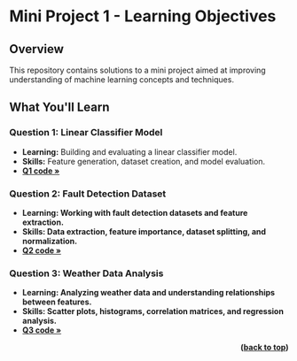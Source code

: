 # Mini Project 1 - Learning Objectives

## Overview

This repository contains solutions to a mini project aimed at improving understanding of machine learning concepts and techniques.

## What You'll Learn

### Question 1: Linear Classifier Model
- **Learning:** Building and evaluating a linear classifier model.
- **Skills:** Feature generation, dataset creation, and model evaluation.
- <a href="https://github.com/shimanaseri/ML-coarse/blob/main/Mini%20Projects/Mini%20Project%201/q1.ipynb"><strong>Q1 code »</a>
  
### Question 2: Fault Detection Dataset
- **Learning:** Working with fault detection datasets and feature extraction.
- **Skills:** Data extraction, feature importance, dataset splitting, and normalization.
- <a href="https://github.com/shimanaseri/ML-coarse/blob/main/Mini%20Projects/Mini%20Project%201/q2.ipynb"><strong>Q2 code »</a>

### Question 3: Weather Data Analysis
- **Learning:** Analyzing weather data and understanding relationships between features.
- **Skills:** Scatter plots, histograms, correlation matrices, and regression analysis.
- <a href="https://github.com/shimanaseri/ML-coarse/blob/main/Mini%20Projects/Mini%20Project%201/q3.ipynb"><strong>Q3 code »</a>

<p align="right">(<a href="#top">back to top</a>)</p>
